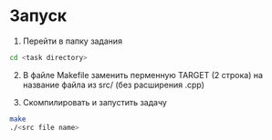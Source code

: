 
# Запуск

1. Перейти в папку задания
```bash
cd <task directory>
```
2. В файле Makefile заменить перменную TARGET (2 строка) на название файла из src/ (без расширения .cpp)

3. Скомпилировать и запустить задачу
```bash
make
./<src file name>
```